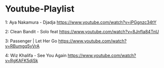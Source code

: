 # Youtube-Playlist

1: 
  Aya Nakamura - Djadja
  https://www.youtube.com/watch?v=iPGgnzc34tY

2: 
  Clean Bandit - Solo feat
  https://www.youtube.com/watch?v=8JnfIa84TnU

3:
  Passenger | Let Her Go
  https://www.youtube.com/watch?v=RBumgq5yVrA

4:
  Wiz Khalifa - See You Again
  https://www.youtube.com/watch?v=RgKAFK5djSk
